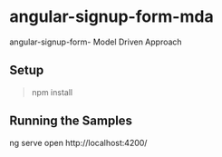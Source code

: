 # angular-signup-form-mda
angular-signup-form- Model Driven Approach

Setup
----
> npm install

Running the Samples
----
ng serve
open http://localhost:4200/
